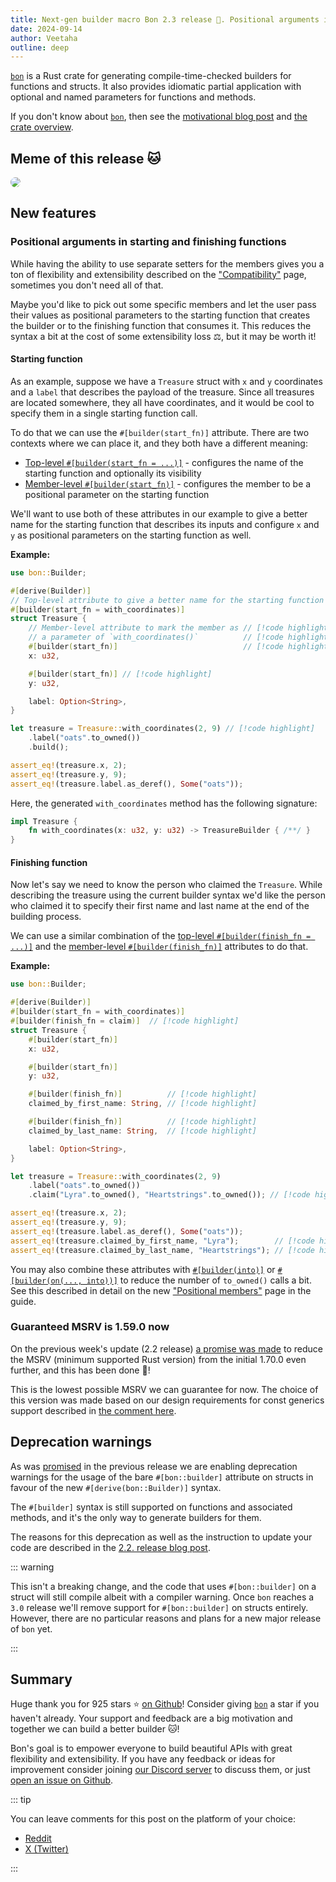 ```yaml
---
title: Next-gen builder macro Bon 2.3 release 🎉. Positional arguments in starting and finishing functions 🚀
date: 2024-09-14
author: Veetaha
outline: deep
---
```


[`bon`] is a Rust crate for generating compile-time-checked builders for functions and structs. It also provides idiomatic partial application with optional and named parameters for functions and methods.

If you don't know about [`bon`], then see the [motivational blog post](./how-to-do-named-function-arguments-in-rust) and [the crate overview](../guide/overview).

## Meme of this release :cat:

<img
    src="https://github.com/user-attachments/assets/f9657e2b-1e64-4023-b239-3acc0cead350"
    data-zoomable
    style="border-radius: 15px"
/>


## New features

### Positional arguments in starting and finishing functions

While having the ability to use separate setters for the members gives you a ton of flexibility and extensibility described on the ["Compatibility"](../guide/compatibility) page, sometimes you don't need all of that.

Maybe you'd like to pick out some specific members and let the user pass their values as positional parameters to the starting function that creates the builder or to the finishing function that consumes it. This reduces the syntax a bit at the cost of some extensibility loss ⚖️, but it may be worth it!

#### Starting function

As an example, suppose we have a `Treasure` struct with `x` and `y` coordinates and a `label` that describes the payload of the treasure. Since all treasures are located somewhere, they all have coordinates, and it would be cool to specify them in a single starting function call.

To do that we can use the `#[builder(start_fn)]` attribute. There are two contexts where we can place it, and they both have a different meaning:

- [Top-level `#[builder(start_fn = ...)]`](../reference/builder/top-level/start-fn) - configures the name of the starting function and optionally its visibility
- [Member-level `#[builder(start_fn)]`](../reference/builder/member/start-fn) - configures the member to be a positional parameter on the starting function

We'll want to use both of these attributes in our example to give a better name for the starting function that describes its inputs and configure `x` and `y` as positional parameters on the starting function as well.

**Example:**

```rust
use bon::Builder;

#[derive(Builder)]
// Top-level attribute to give a better name for the starting function // [!code highlight]
#[builder(start_fn = with_coordinates)]                                // [!code highlight]
struct Treasure {
    // Member-level attribute to mark the member as // [!code highlight]
    // a parameter of `with_coordinates()`          // [!code highlight]
    #[builder(start_fn)]                            // [!code highlight]
    x: u32,

    #[builder(start_fn)] // [!code highlight]
    y: u32,

    label: Option<String>,
}

let treasure = Treasure::with_coordinates(2, 9) // [!code highlight]
    .label("oats".to_owned())
    .build();

assert_eq!(treasure.x, 2);
assert_eq!(treasure.y, 9);
assert_eq!(treasure.label.as_deref(), Some("oats"));
```

Here, the generated `with_coordinates` method has the following signature:

```rust ignore
impl Treasure {
    fn with_coordinates(x: u32, y: u32) -> TreasureBuilder { /**/ }
}
```

#### Finishing function

Now let's say we need to know the person who claimed the `Treasure`. While describing the treasure using the current builder syntax we'd like the person who claimed it to specify their first name and last name at the end of the building process.

We can use a similar combination of the [top-level `#[builder(finish_fn = ...)]`](../reference/builder/top-level/finish-fn) and the [member-level `#[builder(finish_fn)]`](../reference/builder/member/finish-fn) attributes to do that.

**Example:**

```rust
use bon::Builder;

#[derive(Builder)]
#[builder(start_fn = with_coordinates)]
#[builder(finish_fn = claim)]  // [!code highlight]
struct Treasure {
    #[builder(start_fn)]
    x: u32,

    #[builder(start_fn)]
    y: u32,

    #[builder(finish_fn)]          // [!code highlight]
    claimed_by_first_name: String, // [!code highlight]

    #[builder(finish_fn)]          // [!code highlight]
    claimed_by_last_name: String,  // [!code highlight]

    label: Option<String>,
}

let treasure = Treasure::with_coordinates(2, 9)
    .label("oats".to_owned())
    .claim("Lyra".to_owned(), "Heartstrings".to_owned()); // [!code highlight]

assert_eq!(treasure.x, 2);
assert_eq!(treasure.y, 9);
assert_eq!(treasure.label.as_deref(), Some("oats"));
assert_eq!(treasure.claimed_by_first_name, "Lyra");        // [!code highlight]
assert_eq!(treasure.claimed_by_last_name, "Heartstrings"); // [!code highlight]
```

You may also combine these attributes with [`#[builder(into)]`](../reference/builder/member/into) or [`#[builder(on(..., into))]`](../reference/builder/top-level/on) to reduce the number of `to_owned()` calls a bit. See this described in detail on the new ["Positional members"](../guide/positional-members#into-conversions) page in the guide.

### Guaranteed MSRV is 1.59.0 now

On the previous week's update (2.2 release) [a promise was made](./bon-builder-v2-2-release#guaranteed-msrv) to reduce the MSRV (minimum supported Rust version) from the initial 1.70.0 even further, and this has been done 🎉!

This is the lowest possible MSRV we can guarantee for now. The choice of this version was made based on our design requirements for const generics support described in [the comment here](https://github.com/elastio/bon/blob/3217b4b0349f03f0b2a5853310f420c5b8b005a7/bon/Cargo.toml#L21-L28).


## Deprecation warnings

As was [promised](./bon-builder-v2-2-release#derive-builder-syntax-for-structs) in the previous release we are enabling deprecation warnings for the usage of the bare `#[bon::builder]` attribute on structs in favour of the new `#[derive(bon::Builder)]` syntax.

The `#[builder]` syntax is still supported on functions and associated methods, and it's the only way to generate builders for them.

The reasons for this deprecation as well as the instruction to update your code are described in the [2.2. release blog post](./bon-builder-v2-2-release#derive-builder-syntax-for-structs).


::: warning

This isn't a breaking change, and the code that uses `#[bon::builder]` on a struct will still compile albeit with a compiler warning. Once `bon` reaches a `3.0` release we'll remove support for `#[bon::builder]` on structs entirely. However, there are no particular reasons and plans for a new major release of `bon` yet.

:::

## Summary

Huge thank you for 925 stars ⭐ [on Github](https://github.com/elastio/bon)! Consider giving [`bon`] a star if you haven't already. Your support and feedback are a big motivation and together we can build a better builder 🐱!

Bon's goal is to empower everyone to build beautiful APIs with great flexibility and extensibility. If you have any feedback or ideas for improvement consider joining [our Discord server](https://bon-rs.com/discord) to discuss them, or just [open an issue on Github](https://github.com/elastio/bon/issues).

::: tip

You can leave comments for this post on the platform of your choice:
- [Reddit](https://www.reddit.com/r/rust/comments/1fgmbo7/media_nextgen_builder_macro_bon_23_release/)
- [X (Twitter)](https://x.com/veetaha/status/1834951093559648544)

:::

[`bon`]: https://github.com/elastio/bon
